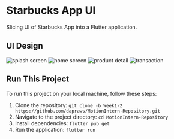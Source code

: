 # Starbucks App UI

Slicing UI of Starbucks App into a Flutter application.

## UI Design
![splash screen](https://github.com/dapraws/MotionIntern_Week1/assets/122019775/f1aab8d9-2166-41f8-ba6a-224ccc9bf330)
![home screen](https://github.com/dapraws/MotionIntern_Week1/assets/122019775/4f184d3f-e6f1-47d3-924a-0f8ff6b2b08f)
![product detail](https://github.com/dapraws/MotionIntern_Week1/assets/122019775/0813a7ce-379c-4929-a880-4058ab0f0b84)
![transaction](https://github.com/dapraws/MotionIntern_Week1/assets/122019775/b22c7df6-7b59-4e13-abd8-dbb6af4b2a44)

## Run This Project

To run this project on your local machine, follow these steps:

1. Clone the repository: `git clone -b Week1-2 https://github.com/dapraws/MotionIntern-Repository.git`
2. Navigate to the project directory: `cd MotionIntern-Repository`
3. Install dependencies: `flutter pub get`
4. Run the application: `flutter run`
